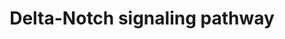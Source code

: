 ---
annotations:
- type: Pathway Ontology
  value: Notch signaling pathway
authors:
- MaintBot
- AlexanderPico
- Christine Chichester
- Eweitz
description: 'There are 4 Notch receptors in humans (Notch 1-4) that bind to a family
  of 5 ligands (Jagged 1 and 2 and Delta-like 1-3). The Notch receptors are expressed
  on the cell surface as heterodimeric proteins and their ligands are also membrane-bound.
  Signaling through the Notch receptors is triggered by ligand-binding that induces
  cleavage of the extracellular domain by an ADAM family metalloprotease followed
  by a cleavage within the transmembrane domain by gamma secretase complex. The second
  cleavage leads to translocation of the cytosolic domain of Notch receptors into
  the nucleus. Notch proteins are important in lineage specification and stem cell
  maintenance. Aberrant Notch signaling has been linked to a number of malignancies
  including leukemias, lymphomas and carcinomas of the breast, skin, lung, cervix
  and kidneys.  Source: NetPath http://www.netpath.org/pathways?path_id=NetPath_3'
last-edited: 2021-05-14
organisms:
- Danio rerio
redirect_from:
- /index.php/Pathway:WP1382
- /instance/WP1382
schema-jsonld:
- '@context': https://schema.org/
  '@id': https://wikipathways.github.io/pathways/WP1382.html
  '@type': Dataset
  creator:
    '@type': Organization
    name: WikiPathways
  description: 'There are 4 Notch receptors in humans (Notch 1-4) that bind to a family
    of 5 ligands (Jagged 1 and 2 and Delta-like 1-3). The Notch receptors are expressed
    on the cell surface as heterodimeric proteins and their ligands are also membrane-bound.
    Signaling through the Notch receptors is triggered by ligand-binding that induces
    cleavage of the extracellular domain by an ADAM family metalloprotease followed
    by a cleavage within the transmembrane domain by gamma secretase complex. The
    second cleavage leads to translocation of the cytosolic domain of Notch receptors
    into the nucleus. Notch proteins are important in lineage specification and stem
    cell maintenance. Aberrant Notch signaling has been linked to a number of malignancies
    including leukemias, lymphomas and carcinomas of the breast, skin, lung, cervix
    and kidneys.  Source: NetPath http://www.netpath.org/pathways?path_id=NetPath_3'
  keywords:
  - egfr
  - RING1
  - cntn1b
  - NCSTN
  - MAML2
  - cdk2
  - jun
  - smad3b
  - fhla
  - yy1a
  - ep300a
  - LOC559111
  - smad1
  - appa
  - ncor1
  - numbl
  - APH1B
  - notch2
  - notch1b
  - HDAC2
  - notch3
  - hdac1
  - NFKBIA
  - LOC100008005
  - rela
  - hey2
  - hey1
  - ncor2
  - LOC571749
  - psen1
  - jag2
  - ADAM17
  - lfng
  - her6
  - NOTCH4
  - zfpm1
  - numb
  - LOC553421
  - mfng
  - DKEY-265K11.4
  - LCK
  - zgc:114200
  - MAGEA1
  - mapk3
  - lef1
  - wdr12
  - RBX1
  - dld
  - dll4
  - DTX1
  - LOC792354
  - SAP30
  - jag1b
  - HES6
  - TLE1
  - HIVEP3
  - PSENEN
  - pik3r2
  - jak2b
  - adam10a
  - LOC567335
  - NOV
  - mef2cb
  - LOC564991
  - cntfr
  - psen2
  - cul1a
  - mapk1
  - HES5
  - LOC557176
  - rbpjb
  - FURIN
  - zgc:113045
  - pofut1
  - ascl1a
  - tp53
  - kat2b
  - SIN3A
  - SKP1A
  - stat3
  - gsk3b
  - skp2
  - egf
  - CNTF
  - snw1
  license: CC0
  name: Delta-Notch signaling pathway
seo: CreativeWork
title: Delta-Notch signaling pathway
wpid: WP1382
---